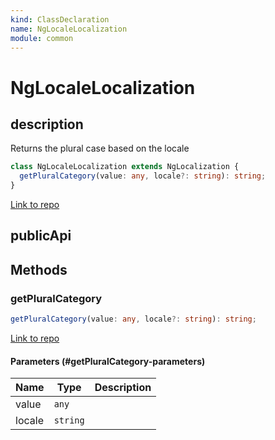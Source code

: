 ```yaml
---
kind: ClassDeclaration
name: NgLocaleLocalization
module: common
---
```


# NgLocaleLocalization

## description

Returns the plural case based on the locale

```ts
class NgLocaleLocalization extends NgLocalization {
  getPluralCategory(value: any, locale?: string): string;
}
```

[Link to repo](https://github.com/timdeschryver/angular/blob/master/packages/common/src/i18n/localization.ts#L53-L77)

## publicApi

## Methods

### getPluralCategory

```ts
getPluralCategory(value: any, locale?: string): string;
```

[Link to repo](https://github.com/timdeschryver/angular/blob/master/packages/common/src/i18n/localization.ts#L59-L76)

#### Parameters (#getPluralCategory-parameters)

| Name   | Type     | Description |
| ------ | -------- | ----------- |
| value  | `any`    |             |
| locale | `string` |             |
